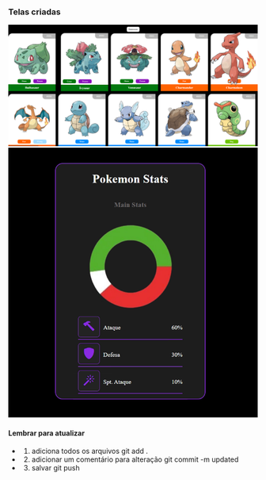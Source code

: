 
### Telas criadas

<img src="./screens/home.png" alt="">
<img src="./screens/card-pokemon-grafico.png" alt="">

#### Lembrar para atualizar

* 1. adiciona todos os arquivos
git add .

* 2. adicionar um comentário para alteração
git commit -m updated

* 3. salvar
git push    
